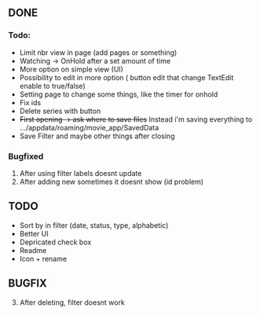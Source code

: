 ## DONE

### Todo:
- Limit nbr view in page (add pages or something)<br/>
- Watching -> OnHold after a set amount of time
- More option on simple view (UI)<br/>
- Possibility to edit in more option ( button edit that change TextEdit enable to true/false)<br/>
- Setting page to change some things, like the timer for onhold
- Fix ids
- Delete series with button <br/>
- ~~First opening -> ask where to save files~~ Instead i'm saving everything to .../appdata/roaming/movie_app/SavedData
- Save Filter and maybe other things after closing

### Bugfixed
1. After using filter labels doesnt update
2. After adding new sometimes it doesnt show (id problem)

## TODO

- Sort by in filter (date, status, type, alphabetic)
- Better UI
- Depricated check box
- Readme
- Icon + rename 


## BUGFIX

3. After deleting, filter doesnt work
